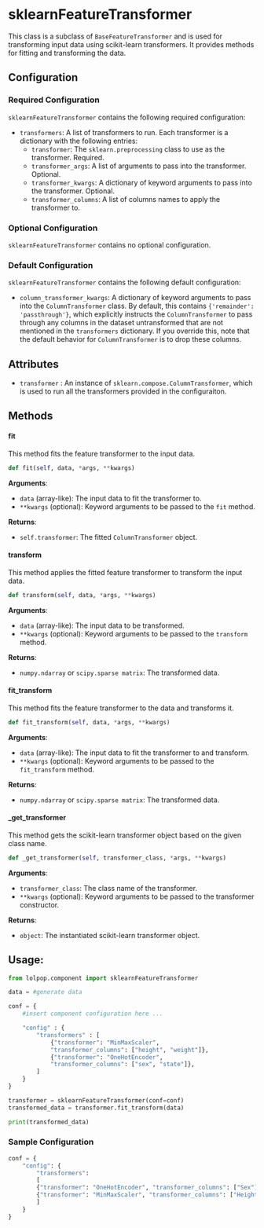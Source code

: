 # sklearnFeatureTransformer

This class is a subclass of `BaseFeatureTransformer` and is used for transforming input data using scikit-learn transformers. It provides methods for fitting and transforming the data.

## Configuration
### Required Configuration

`sklearnFeatureTransformer` contains the following required configuration: 

- `transformers`: A list of transformers to run. Each transformer is a dictionary with the following entries: 
    - `transformer`: The `sklearn.preprocessing` class to use as the transformer. Required. 
    - `transformer_args`: A list of arguments to pass into the transformer. Optional.
    - `transformer_kwargs`: A dictionary of keyword arguments to pass into the transformer. Optional.
    - `transformer_columns`: A list of columns names to apply the transformer to. 

### Optional Configuration 

`sklearnFeatureTransformer` contains no optional configuration. 



### Default Configuration 

 `sklearnFeatureTransformer` contains the following default configuration:

- `column_transformer_kwargs`: A dictionary of keyword arguments to pass into the `ColumnTransformer` class. By default, this contains `{'remainder': 'passthrough'}`, which explicitly instructs the `ColumnTransformer` to pass through any columns in the dataset untransformed that are not mentioned in the `transformers` dictionary. If you override this, note that the default behavior for `ColumnTransformer` is to drop these columns. 

## Attributes

- `transformer` : An instance of `sklearn.compose.ColumnTransformer`, which is used to run all the transformers provided in the configuraiton. 


## Methods 


#### fit 

This method fits the feature transformer to the input data.

```python 
def fit(self, data, *args, **kwargs)
```


**Arguments**:

- `data` (array-like): The input data to fit the transformer to.
- `**kwargs` (optional): Keyword arguments to be passed to the `fit` method.

**Returns**:

- `self.transformer`: The fitted `ColumnTransformer` object.


#### transform 
This method applies the fitted feature transformer to transform the input data.

```python 
def transform(self, data, *args, **kwargs)
```

**Arguments**:

- `data` (array-like): The input data to be transformed.
- `**kwargs` (optional): Keyword arguments to be passed to the `transform` method.

**Returns**:

- `numpy.ndarray` or `scipy.sparse matrix`: The transformed data.


#### fit_transform
This method fits the feature transformer to the data and transforms it.

```python 
def fit_transform(self, data, *args, **kwargs)
```

**Arguments**:

- `data` (array-like): The input data to fit the transformer to and transform.
- `**kwargs` (optional): Keyword arguments to be passed to the `fit_transform` method.

**Returns**:

- `numpy.ndarray` or `scipy.sparse matrix`: The transformed data.

#### _get_transformer 
This method gets the scikit-learn transformer object based on the given class name.

```python
def _get_transformer(self, transformer_class, *args, **kwargs)
```

**Arguments**:

- `transformer_class`: The class name of the transformer.
- `**kwargs` (optional): Keyword arguments to be passed to the transformer constructor.

**Returns**:

- `object`: The instantiated scikit-learn transformer object.


## Usage:
```python
from lolpop.component import sklearnFeatureTransformer 

data = #generate data 

conf = {
    #insert component configuration here ... 

    "config" : {
        "transformers" : [
            {"transformer": "MinMaxScaler",
            "transformer_columns": ["height", "weight"]},
            {"transformer": "OneHotEncoder",
            "transformer_columns": ["sex", "state"]},
        ]
    }
}

transformer = sklearnFeatureTransformer(conf=conf)
transformed_data = transformer.fit_transform(data)

print(transformed_data)
```

### Sample Configuration 

```python 
conf = {
	"config": {
		"transformers": 
		[
		{"transformer": "OneHotEncoder", "transformer_columns": ["Sex"]},
		{"transformer": "MinMaxScaler", "transformer_columns": ["Height", "Weight", "Diameter"]},
		]
	}
}
```